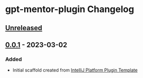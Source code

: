 <!-- Keep a Changelog guide -> https://keepachangelog.com -->

# gpt-mentor-plugin Changelog

## [Unreleased]

## [0.0.1] - 2023-03-02

### Added
- Initial scaffold created from [IntelliJ Platform Plugin Template](https://github.com/JetBrains/intellij-platform-plugin-template)

[Unreleased]: https://github.com/jcraane/gpt-mentor-plugin/compare/v0.0.1...HEAD
[0.0.1]: https://github.com/jcraane/gpt-mentor-plugin/commits/v0.0.1
